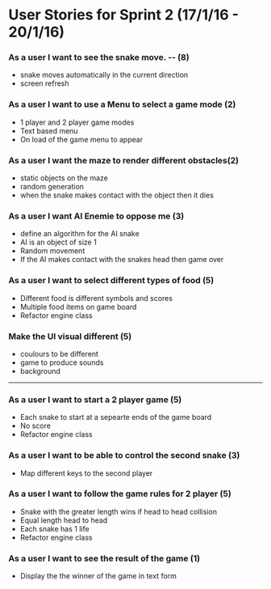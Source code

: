 # User Stories for Sprint 2 (17/1/16 - 20/1/16)

### As a user I want to see the snake move. -- (8)
  - snake moves automatically in the current direction 
  - screen refresh

### As a user I want to use a Menu to select a game mode (2)
  - 1 player and 2 player game modes 
  - Text based menu 
  - On load of the game menu to appear

### As a user I want the maze to render different obstacles(2)
 - static objects on the maze 
 - random generation  
 - when the snake makes contact with the object then it dies 

### As a user I want AI Enemie to oppose me (3)
 - define an algorithm for the AI snake
 - AI is an object of size 1
 - Random movement 
 - If the AI makes contact with the snakes head then game over

### As a user I want to select different types of food (5)
 - Different food is different symbols and scores
 - Multiple food items on game board 
 - Refactor engine class

### Make the UI visual different (5)
 - coulours to be different
 - game to produce sounds
 - background

----------------------------------------------------------------------------

### As a user I want to start a 2 player game (5)
 - Each snake to start at a sepearte ends of the game board
 - No score 
 - Refactor engine class

### As a user I want to be able to control the second snake (3)
 - Map different keys to the second player

### As a user I want to follow the game rules for 2 player (5)
 - Snake with the greater length wins if head to head collision
 - Equal length head to head 
 - Each snake has 1 life 
 - Refactor engine class

### As a user I want to see the result of the game (1)
 - Display the the winner of the game in text form
